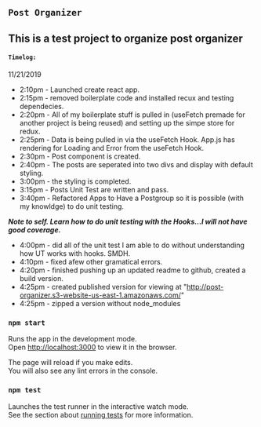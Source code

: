 ## `Post Organizer`
This is a test project to organize post organizer
---
#### `Timelog:`
11/21/2019

* 2:10pm - Launched create react app.
* 2:15pm - removed boilerplate code and installed recux and testing dependecies.
* 2:20pm - All of my boilerplate stuff is pulled in (useFetch premade for another project is being reused) and setting up the simpe store for redux.
* 2:25pm - Data is being pulled in via the useFetch Hook. App.js has rendering for Loading and Error from the useFetch Hook.
* 2:30pm - Post component is created.
* 2:40pm - The posts are seperated into two divs and display with default styling.
* 3:00pm - the styling is completed.
* 3:15pm - Posts Unit Test are written and pass.
* 3:40pm - Refactored Apps to Have a Postgroup so it is possible (with my knowldge) to do unit testing.

***Note to self. Learn how to do unit testing with the Hooks...I will not have good coverage.***

* 4:00pm - did all of the unit test I am able to do without understanding how UT works with hooks. SMDH.
* 4:10pm - fixed afew other gramatical errors.
* 4:20pm - finished pushing up an updated readme to github, created a build version.
* 4:25pm - created published version for viewing at "http://post-organizer.s3-website-us-east-1.amazonaws.com/"
* 4:25pm - zipped a version without node_modules

### `npm start`

Runs the app in the development mode.<br />
Open [http://localhost:3000](http://localhost:3000) to view it in the browser.

The page will reload if you make edits.<br />
You will also see any lint errors in the console.

### `npm test`

Launches the test runner in the interactive watch mode.<br />
See the section about [running tests](https://facebook.github.io/create-react-app/docs/running-tests) for more information.

